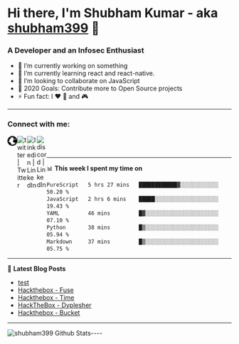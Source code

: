# Hi there, I'm Shubham Kumar - aka [shubham399][website] 👋

### A Developer and an Infosec Enthusiast

- 🔭 I’m currently working on something
- 🌱 I’m currently learning react and react-native. 
- 👯 I’m looking to collaborate on JavaScript
- 🥅 2020 Goals: Contribute more to Open Source projects
- ⚡ Fun fact: I ❤️ 🐶 and 🎮


---
### Connect with me:

[<img align="left" alt="Website" width="22px" src="https://raw.githubusercontent.com/iconic/open-iconic/master/svg/globe.svg" />][website]
[<img align="left" alt="twitter | Twitter" width="22px" src="https://cdn.jsdelivr.net/npm/simple-icons@v3/icons/twitter.svg" />][twitter]
[<img align="left" alt="linkedin | LinkedIn" width="22px" src="https://cdn.jsdelivr.net/npm/simple-icons@v3/icons/linkedin.svg" />][linkedin]
[<img align="left" alt="discord | LinkedIn" width="22px" src="https://cdn.jsdelivr.net/npm/simple-icons@v3/icons/discord.svg" />][discord]


<br />
<br />

---
📊 **This week I spent my time on**
<!--START_SECTION:waka-->
```text
PureScript   5 hrs 27 mins   ████████████▓░░░░░░░░░░░░   50.20 % 
JavaScript   2 hrs 6 mins    █████░░░░░░░░░░░░░░░░░░░░   19.43 % 
YAML         46 mins         █▓░░░░░░░░░░░░░░░░░░░░░░░   07.10 % 
Python       38 mins         █▒░░░░░░░░░░░░░░░░░░░░░░░   05.94 % 
Markdown     37 mins         █▒░░░░░░░░░░░░░░░░░░░░░░░   05.75 % 
```
<!--END_SECTION:waka-->

---
📕 **Latest Blog Posts**
<!-- BLOG-POST-LIST:START -->
- [test](https://www.shubhkumar.in/test/)
- [Hackthebox - Fuse](https://www.shubhkumar.in/htb/fuse/)
- [Hackthebox - Time](https://www.shubhkumar.in/htb/time/)
- [HackTheBox - Dyplesher](https://www.shubhkumar.in/htb/dyplesher/)
- [Hackthebox - Bucket](https://www.shubhkumar.in/htb/bucket/)
<!-- BLOG-POST-LIST:END -->
---

<img align="left" alt="shubham399 Github Stats" src="https://github-readme-stats.vercel.app/api?username=shubham399&show_icons=true&hide_border=true&count_private=true" />
----

[website]:  https://shubhkumar.in/about/
[twitter]:  https://twitter.com/shubhkumar01/
[linkedin]: https://www.linkedin.com/in/shubham399/
[discord]:  https://discordapp.com/users/397613413301354497
